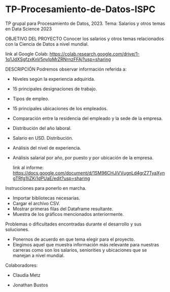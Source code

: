 # TP-Procesamiento-de-Datos-ISPC

TP grupal para Procesamiento de Datos, 2023. Tema: Salarios y otros temas en Data Science 2023


OBJETIVO DEL PROYECTO
Conocer los salarios y otros temas relacionados con la Ciencia de Datos a nivel mundial.

  link al Google Colab: https://colab.research.google.com/drive/1-1q1JdXSgfzxKnV5nyIpMrZRNrnzFFAj?usp=sharing


DESCRIPCIÓN
Podremos observar información referida a:

- Niveles según la experiencia adquirida.
- 15 principales designaciones de trabajo.
- Tipos de empleo.
- 15 principales ubicaciones de los empleados.
- Comparación entre la residencia del empleado y la sede de la empresa.
- Distribución del año laboral.
- Salario en USD. Distribución.
- Análisis del nivel de experiencia.
- Análisis salarial por año, por puesto y por ubicación de la empresa.

  link al informe: https://docs.google.com/document/d/1SM96CHJiVVugnLd4grZ7TyaXyngTRfg1liZKi1dPUaE/edit?usp=sharing


Instrucciones para ponerlo en marcha.

- Importar bibliotecas necesarias.
- Cargar el archivo CSV.
- Mostrar primeras filas del Dataframe resultante.
- Muestra de los gráficos mencionados anteriormente.


Problemas o dificultades encontradas durante el desarrollo y sus soluciones.

- Ponernos de acuerdo en que tema elegir para el proyecto.
- Elegimos aquel que muestra información más relevante para nuestras carreras como son los salarios, seniorities y ubicaciones que se manejan a nivel mundial.

  
Colaboradores:

- Claudia Metz

- Jonathan Bustos
